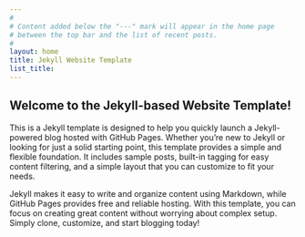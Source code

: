 ```yaml
---
#
# Content added below the "---" mark will appear in the home page
# between the top bar and the list of recent posts.
#
layout: home
title: Jekyll Website Template
list_title: 
---
```


## Welcome to the Jekyll-based Website Template!

This is a Jekyll template is designed to help you quickly launch a Jekyll-powered blog hosted with GitHub Pages. Whether you’re new to Jekyll or looking for just a solid starting point, this template provides a simple and flexible foundation. It includes sample posts, built-in tagging for easy content filtering, and a simple layout that you can customize to fit your needs.

Jekyll makes it easy to write and organize content using Markdown, while GitHub Pages provides free and reliable hosting. With this template, you can focus on creating great content without worrying about complex setup. Simply clone, customize, and start blogging today!
